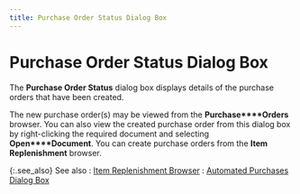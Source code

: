 ```yaml
---
title: Purchase Order Status Dialog Box
---
```


# Purchase Order Status Dialog Box


The **Purchase Order Status** dialog  box displays details of the purchase orders that have been created.


The new purchase order(s) may be viewed from the **Purchase****Orders** browser. You can also view  the created purchase order from this dialog box by right-clicking the  required document and selecting **Open****Document**. You can create purchase  orders from the **Item 
 Replenishment** browser.


{:.see_also}
See also
: [Item  Replenishment Browser]({{site.pp_baseurl}}/purc-proc/pos/create-po/auto-generate-po/item-replenishment/item_replenishment_browser_find_items_dialog_box.html)
: [Automated  Purchases Dialog Box]({{site.pp_baseurl}}/purc-proc/pos/create-po/auto-generate-po/item-replenishment/automated_purchases_-_item_replenishment.html)
